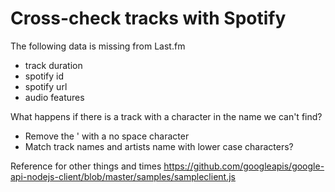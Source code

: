 # Cross-check tracks with Spotify

The following data is missing from Last.fm

- track duration
- spotify id
- spotify url
- audio features

What happens if there is a track with a character in the name we can't find?

- Remove the ' with a no space character
- Match track names and artists name with lower case characters?

Reference for other things and times
https://github.com/googleapis/google-api-nodejs-client/blob/master/samples/sampleclient.js

